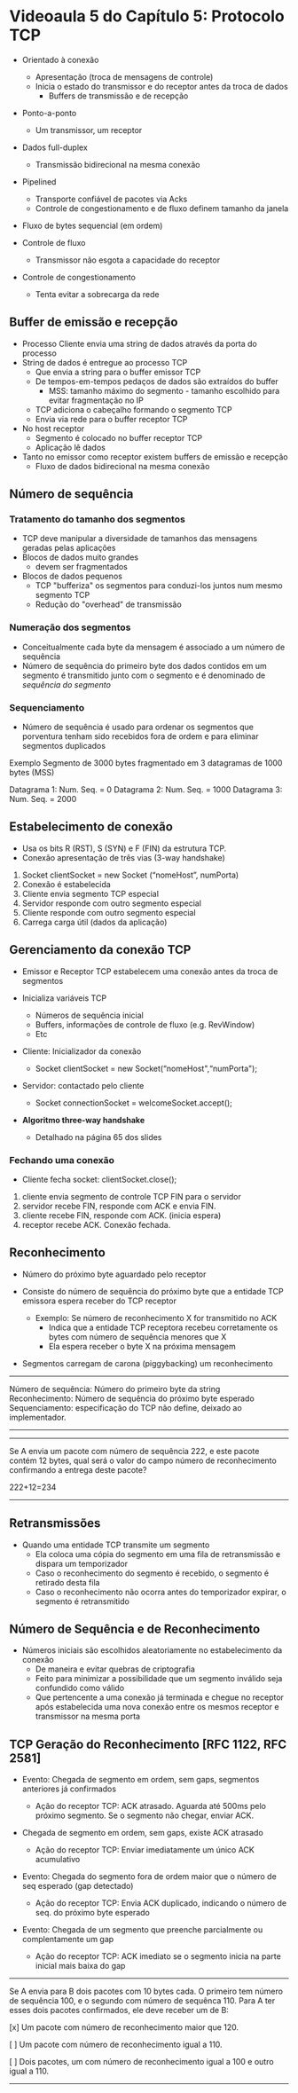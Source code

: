# Videoaula 5 do Capítulo 5: Protocolo TCP

- Orientado à conexão
  - Apresentação (troca de mensagens de controle)
  - Inicia o estado do transmissor e do receptor antes da troca de dados
    - Buffers de transmissão e de recepção
- Ponto-a-ponto
  - Um transmissor, um receptor
- Dados full-duplex
  - Transmissão bidirecional na mesma conexão

- Pipelined
  - Transporte confiável de pacotes via Acks
  - Controle de congestionamento e de fluxo definem tamanho da janela
- Fluxo de bytes sequencial (em ordem)
- Controle de fluxo
  - Transmissor não esgota a capacidade do receptor
- Controle de congestionamento
  - Tenta evitar a sobrecarga da rede

## Buffer de emissão e recepção

- Processo Cliente envia uma string de dados através da porta do processo
- String de dados é entregue ao processo TCP
  - Que envia a string para o buffer emissor TCP
  - De tempos-em-tempos pedaços de dados são extraídos do buffer
    - MSS: tamanho máximo do segmento - tamanho escolhido para evitar fragmentação no IP
  - TCP adiciona o cabeçalho formando o segmento TCP
  - Envia via rede para o buffer receptor TCP
- No host receptor
  - Segmento é colocado no buffer receptor TCP
  - Aplicação lê dados
- Tanto no emissor como receptor existem buffers de emissão e recepção
  - Fluxo de dados bidirecional na mesma conexão

## Número de sequência

### Tratamento do tamanho dos segmentos

- TCP deve manipular a diversidade de tamanhos das mensagens geradas pelas aplicações
- Blocos de dados muito grandes
  - devem ser fragmentados
- Blocos de dados pequenos
  - TCP "bufferiza" os segmentos para conduzi-los juntos num mesmo segmento TCP
  - Redução do "overhead" de transmissão

### Numeração dos segmentos

- Conceitualmente cada byte da mensagem é associado a um número de sequência
- Número de sequência do primeiro byte dos dados contidos em um segmento é transmitido junto com o segmento e é denominado de *sequência do segmento*

### Sequenciamento

- Número de sequência é usado para ordenar os segmentos que porventura tenham sido recebidos fora de ordem e para eliminar segmentos duplicados

Exemplo Segmento de 3000 bytes fragmentado em 3 datagramas de 1000 bytes (MSS)

Datagrama 1: Num. Seq. = 0
Datagrama 2: Num. Seq. = 1000
Datagrama 3: Num. Seq. = 2000

## Estabelecimento de conexão

- Usa os bits R (RST), S (SYN) e F (FIN) da estrutura TCP.
- Conexão apresentação de três vias (3-way handshake)

1. Socket clientSocket = new Socket (“nomeHost”, numPorta)
2. Conexão é estabelecida
3. Cliente envia segmento TCP especial
4. Servidor responde com outro segmento especial
5. Cliente responde com outro segmento especial
6. Carrega carga útil (dados da aplicação)

## Gerenciamento da conexão TCP

- Emissor e Receptor TCP estabelecem uma conexão antes da troca de segmentos
- Inicializa variáveis TCP
  - Números de sequência inicial
  - Buffers, informações de controle de fluxo (e.g. RevWindow)
  - Etc
- Cliente: Inicializador da conexão
  - Socket clientSocket = new Socket(“nomeHost",“numPorta");
- Servidor: contactado pelo cliente
  - Socket connectionSocket = welcomeSocket.accept();

- **Algoritmo three-way handshake**
  - Detalhado na página 65 dos slides

### Fechando uma conexão

- Cliente fecha socket: clientSocket.close();

1. cliente envia segmento de controle TCP FIN para o servidor
2. servidor recebe FIN, responde com ACK e envia FIN.
3. cliente recebe FIN, responde com ACK. (inicia espera)
4. receptor recebe ACK. Conexão fechada.

## Reconhecimento

- Número do próximo byte aguardado pelo receptor
- Consiste do número de sequência do próximo byte que a entidade TCP emissora espera receber do TCP receptor
  - Exemplo: Se número de reconhecimento X for transmitido no ACK
    - Indica que a entidade TCP receptora recebeu corretamente os bytes com número de sequência menores que X
    - Ela espera receber o byte X na próxima mensagem

- Segmentos carregam de carona (piggybacking) um reconhecimento

---
Número de sequência: Número do primeiro byte da string  
Reconhecimento: Número de sequência do próximo byte esperado  
Sequenciamento: especificação do TCP não define, deixado ao implementador.

---

---
Se A envia um pacote com número de sequência 222, e este pacote contém 12 bytes, qual será o valor do campo número de reconhecimento confirmando a entrega deste pacote?

222+12=234

---

## Retransmissões

- Quando uma entidade TCP transmite um segmento
  - Ela coloca uma cópia do segmento em uma fila de retransmissão e dispara um temporizador
  - Caso o reconhecimento do segmento é recebido, o segmento é retirado desta fila
  - Caso o reconhecimento não ocorra antes do temporizador expirar, o segmento é retransmitido

## Número de Sequência e de Reconhecimento

- Números iniciais são escolhidos aleatoriamente no estabelecimento da conexão
  - De maneira e evitar quebras de criptografia
  - Feito para minimizar a possibilidade que um segmento inválido seja confundido como válido
  - Que pertencente a uma conexão já terminada e chegue no receptor após estabelecida uma nova conexão entre os mesmos receptor e transmissor na mesma porta

## TCP Geração do Reconhecimento [RFC 1122, RFC 2581]

- Evento: Chegada de segmento em ordem, sem gaps, segmentos anteriores já confirmados
  - Ação do receptor TCP: ACK atrasado. Aguarda até 500ms pelo próximo segmento. Se o segmento não chegar, enviar ACK.

- Chegada de segmento em ordem, sem gaps, existe ACK atrasado
  - Ação do receptor TCP: Enviar imediatamente um único ACK acumulativo

- Evento: Chegada do segmento fora de ordem maior que o número de seq esperado (gap detectado)
  - Ação do receptor TCP: Envia ACK duplicado, indicando o número de seq. do próximo byte esperado

- Evento: Chegada de um segmento que preenche parcialmente ou complentamente um gap
  - Ação do receptor TCP: ACK imediato se o segmento inicia na parte inicial mais baixa do gap

---
Se A envia para B dois pacotes com 10 bytes cada. O primeiro tem número de sequência 100, e o segundo com número de sequênca 110. Para A ter esses dois pacotes confirmados, ele deve receber um de B:

[x] Um pacote com número de reconhecimento maior que 120.

[ ] Um pacote com número de reconhecimento igual a 110.

[ ] Dois pacotes, um com número de reconhecimento igual a 100 e outro igual a 110.

---
